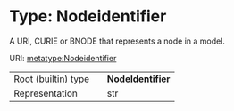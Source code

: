 
# Type: Nodeidentifier


A URI, CURIE or BNODE that represents a node in a model.

URI: [metatype:Nodeidentifier](https://w3id.org/biolink/biolinkml/meta/types/Nodeidentifier)

|  |  |  |
| --- | --- | --- |
| Root (builtin) type | | **NodeIdentifier** |
| Representation | | str |
